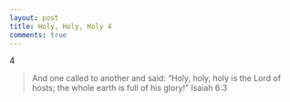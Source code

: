 ```yaml
---
layout: post
title: Holy, Holy, Holy 4
comments: true
---
```


4

> And one called to another and said:
>     “Holy, holy, holy is the Lord of hosts;
>     the whole earth is full of his glory!”
> Isaiah 6:3
